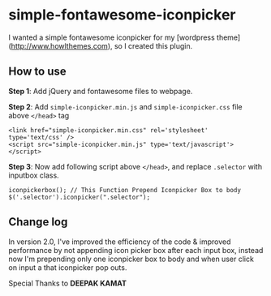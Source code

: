 simple-fontawesome-iconpicker
========================

I wanted a simple fontawesome iconpicker for my [wordpress theme] (http://www.howlthemes.com), so I created this plugin.

## How to use

**Step 1**: Add jQuery and fontawesome files to webpage.

**Step 2**: Add `simple-iconpicker.min.js` and `simple-iconpicker.css` file above `</head>` tag

```
<link href="simple-iconpicker.min.css" rel='stylesheet' type='text/css' />
<script src="simple-iconpicker.min.js" type='text/javascript'></script>
```
**Step 3**: Now add following script above `</head>`, and replace `.selector` with inputbox class.

```
iconpickerbox(); // This Function Prepend Iconpicker Box to body
$('.selector').iconpicker(".selector");
```

## Change log

In version 2.0, I've improved the efficiency of the code & improved performance by not appending icon picker box after each input box, instead now I'm prepending only one iconpicker box to body and when user click on input a that iconpicker pop outs.

Special Thanks to **DEEPAK KAMAT**
